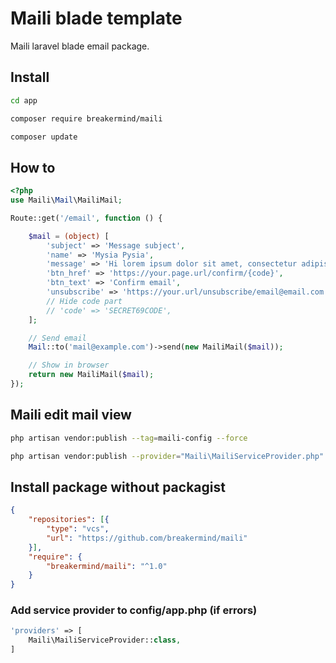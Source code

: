 # Maili blade template
Maili laravel blade email package.

## Install
```sh
cd app

composer require breakermind/maili

composer update
```

## How to
```php
<?php
use Maili\Mail\MailiMail;

Route::get('/email', function () {

	$mail = (object) [
		'subject' => 'Message subject',
		'name' => 'Mysia Pysia',
		'message' => 'Hi lorem ipsum dolor sit amet, consectetur adipisicing elit, sed do eiusmod tempor incididunt ut <a href="https://example.com">funny bunny</a> aliqua. Ut enim ad minim veniam, quis nostrud exercitation ullamco laboris nisi ut aliquip ex ea commodo consequat!',
		'btn_href' => 'https://your.page.url/confirm/{code}',
		'btn_text' => 'Confirm email',
		'unsubscribe' => 'https://your.url/unsubscribe/email@email.com',
		// Hide code part
		// 'code' => 'SECRET69CODE',
	];

	// Send email
	Mail::to('mail@example.com')->send(new MailiMail($mail));

	// Show in browser
	return new MailiMail($mail);
});
```

## Maili edit mail view
```sh
php artisan vendor:publish --tag=maili-config --force

php artisan vendor:publish --provider="Maili\MailiServiceProvider.php"
```

## Install package without packagist
```json
{
	"repositories": [{
		"type": "vcs",
		"url": "https://github.com/breakermind/maili"
	}],
	"require": {
		"breakermind/maili": "^1.0"
	}
}
```

### Add service provider to config/app.php (if errors)
```php
'providers' => [
	Maili\MailiServiceProvider::class,
]
```
